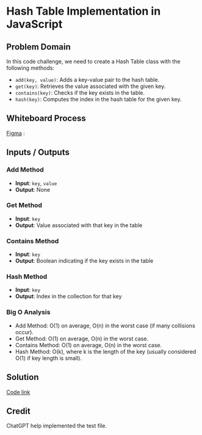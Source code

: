 # Hash Table Implementation in JavaScript

## Problem Domain

In this code challenge, we need to create a Hash Table class with the following methods:
- `add(key, value)`: Adds a key-value pair to the hash table.
- `get(key)`: Retrieves the value associated with the given key.
- `contains(key)`: Checks if the key exists in the table.
- `hash(key)`: Computes the index in the hash table for the given key.

## Whiteboard Process
[Figma](https://www.figma.com/board/2CfJ1XFhSXmEcBFe4kJo7S/Hash-Table-Code-Challenge%3A-Class-30?node-id=14905-11&t=pEyx9iu6r9PcCMfe-0) :

## Inputs / Outputs

### Add Method
- **Input**: `key`, `value`
- **Output**: None

### Get Method
- **Input**: `key`
- **Output**: Value associated with that key in the table

### Contains Method
- **Input**: `key`
- **Output**: Boolean indicating if the key exists in the table

### Hash Method
- **Input**: `key`
- **Output**: Index in the collection for that key


### Big O Analysis
- Add Method: O(1) on average, O(n) in the worst case (if many collisions occur).
- Get Method: O(1) on average, O(n) in the worst case.
- Contains Method: O(1) on average, O(n) in the worst case.
- Hash Method: O(k), where k is the length of the key (usually considered O(1) if key length is small).

## Solution
[Code link](./hashtable.js)

## Credit
ChatGPT help implemented the test file.
